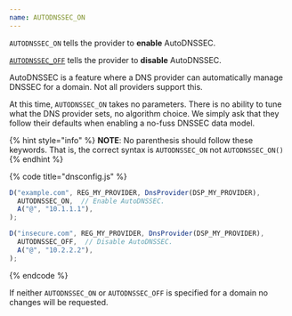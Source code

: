 ```yaml
---
name: AUTODNSSEC_ON
---
```


`AUTODNSSEC_ON` tells the provider to **enable** AutoDNSSEC.

[`AUTODNSSEC_OFF`](AUTODNSSEC_OFF.md) tells the provider to **disable** AutoDNSSEC.

AutoDNSSEC is a feature where a DNS provider can automatically manage
DNSSEC for a domain. Not all providers support this.

At this time, `AUTODNSSEC_ON` takes no parameters.  There is no ability
to tune what the DNS provider sets, no algorithm choice.  We simply
ask that they follow their defaults when enabling a no-fuss DNSSEC
data model.

{% hint style="info" %}
**NOTE**: No parenthesis should follow these keywords.  That is, the
correct syntax is `AUTODNSSEC_ON` not `AUTODNSSEC_ON()`
{% endhint %}

{% code title="dnsconfig.js" %}
```javascript
D("example.com", REG_MY_PROVIDER, DnsProvider(DSP_MY_PROVIDER),
  AUTODNSSEC_ON,  // Enable AutoDNSSEC.
  A("@", "10.1.1.1"),
);

D("insecure.com", REG_MY_PROVIDER, DnsProvider(DSP_MY_PROVIDER),
  AUTODNSSEC_OFF,  // Disable AutoDNSSEC.
  A("@", "10.2.2.2"),
);
```
{% endcode %}

If neither `AUTODNSSEC_ON` or `AUTODNSSEC_OFF` is specified for a
domain no changes will be requested.
